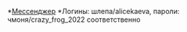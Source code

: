 *[Мессенджер](http://51.250.111.239:81/)
*Логины: шлепа/alicekaeva, пароли: чмоня/crazy_frog_2022 соответственно 
